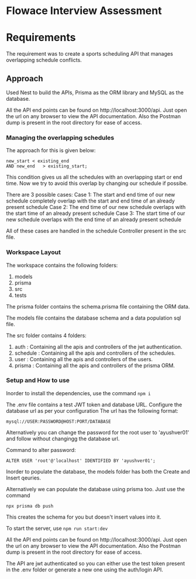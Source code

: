 # Flowace Interview Assessment


# Requirements
The requirement was to create a sports scheduling API that manages overlapping schedule conflicts.

## Approach
Used Nest to build the APIs, Prisma as the ORM library and MySQL as the database.

All the API end points can be found on http://localhost:3000/api. Just open the url on any browser to view the API documentation.
Also the Postman dump is present in the root directory for ease of access.

### Managing the overlapping schedules

The approach for this is given below: 

```
new_start < existing_end
AND new_end   > existing_start;
```

This condition gives us all the schedules with an overlapping start or end time.
Now we try to avoid this overlap by changing our schedule if possibe.

There are 3 possible cases: 
Case 1: The start and end time of our new schedule completely overlap with the start and end time of an already present schedule
Case 2: The end time of our new schedule overlaps with the start time of an already present schedule
Case 3: The start time of our new schedule overlaps with the end time of an already present schedule

All of these cases are handled in the schedule Controller present in the src file.


### Workspace Layout

The workspace contains the following folders:
1. models
2. prisma
3. src
4. tests

The prisma folder contains the schema.prisma file containing the ORM data.

The models file contains the database schema and a data population sql file.

The src folder contains 4 folders:

1. auth : Containing all the apis and controllers of the jwt authentication.
2. schedule : Containing all the apis and controllers of the schedules.
3. user : Containing all the apis and controllers of the users.
4. prisma : Containing all the apis and controllers of the prisma ORM.


### Setup and How to use

Inorder to install the dependencies, use the command ```npm i```

The .env file contains a test JWT token and database URL.
Configure the database url as per your configuration 
The url has the following format: 

```
mysql://USER:PASSWORD@HOST:PORT/DATABASE
```

Alternatively you can change the password for the root user to 'ayushver01' and 
follow without changingg the database url.

Command to alter password: 
```
ALTER USER 'root'@'localhost' IDENTIFIED BY 'ayushver01';
```

Inorder to populate the database, the models folder has both the Create and Insert qeuries.

Alternatively we can populate the database using prisma too.
Just use the command 
```
npx prisma db push
```

This creates the schema for you but doesn't insert values into it.

To start the server, use ``` npm run start:dev ```

All the API end points can be found on http://localhost:3000/api. Just open the url on any browser to view the API documentation.
Also the Postman dump is present in the root directory for ease of access.

The API are jwt authenticated so you can either use the test token present in the .env folder or generate a new one using the auth/login API.
